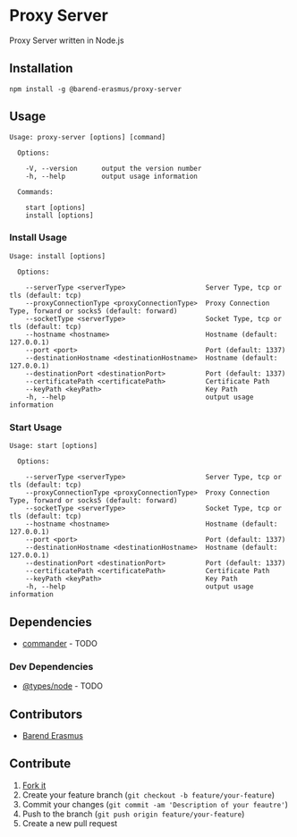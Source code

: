 # Proxy Server
Proxy Server written in Node.js

## Installation

`npm install -g @barend-erasmus/proxy-server`

## Usage

```
Usage: proxy-server [options] [command]

  Options:

    -V, --version      output the version number
    -h, --help         output usage information

  Commands:

    start [options]
    install [options]
```

### Install Usage

```
Usage: install [options]

  Options:

    --serverType <serverType>                    Server Type, tcp or tls (default: tcp)
    --proxyConnectionType <proxyConnectionType>  Proxy Connection Type, forward or socks5 (default: forward)
    --socketType <serverType>                    Socket Type, tcp or tls (default: tcp)
    --hostname <hostname>                        Hostname (default: 127.0.0.1)
    --port <port>                                Port (default: 1337)
    --destinationHostname <destinationHostname>  Hostname (default: 127.0.0.1)
    --destinationPort <destinationPort>          Port (default: 1337)
    --certificatePath <certificatePath>          Certificate Path
    --keyPath <keyPath>                          Key Path
    -h, --help                                   output usage information
```

### Start Usage

```
Usage: start [options]

  Options:

    --serverType <serverType>                    Server Type, tcp or tls (default: tcp)
    --proxyConnectionType <proxyConnectionType>  Proxy Connection Type, forward or socks5 (default: forward)
    --socketType <serverType>                    Socket Type, tcp or tls (default: tcp)
    --hostname <hostname>                        Hostname (default: 127.0.0.1)
    --port <port>                                Port (default: 1337)
    --destinationHostname <destinationHostname>  Hostname (default: 127.0.0.1)
    --destinationPort <destinationPort>          Port (default: 1337)
    --certificatePath <certificatePath>          Certificate Path
    --keyPath <keyPath>                          Key Path
    -h, --help                                   output usage information
```

## Dependencies

* [commander](https://www.npmjs.com/package/commander) - TODO

### Dev Dependencies

* [@types/node](https://www.npmjs.com/package/@types/node) - TODO

## Contributors

* [Barend Erasmus](https://www.linkedin.com/in/developersworkspace)

## Contribute

1. [Fork it](https://github.com/barend-erasmus/proxy-server/fork)
2. Create your feature branch (`git checkout -b feature/your-feature`)
3. Commit your changes (`git commit -am 'Description of your feautre'`)
4. Push to the branch (`git push origin feature/your-feature`)
5. Create a new pull request
